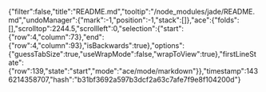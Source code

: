 {"filter":false,"title":"README.md","tooltip":"/node_modules/jade/README.md","undoManager":{"mark":-1,"position":-1,"stack":[]},"ace":{"folds":[],"scrolltop":2244.5,"scrollleft":0,"selection":{"start":{"row":4,"column":73},"end":{"row":4,"column":93},"isBackwards":true},"options":{"guessTabSize":true,"useWrapMode":false,"wrapToView":true},"firstLineState":{"row":139,"state":"start","mode":"ace/mode/markdown"}},"timestamp":1436214358707,"hash":"b31bf3692a597b3dcf2a63c7afe7f9e8f104200d"}